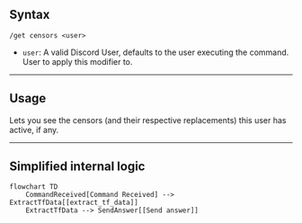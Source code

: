 ## Syntax
`/get censors <user>`

- `user`: A valid Discord User, defaults to the user executing the command. User to
          apply this modifier to.

---

## Usage
Lets you see the censors (and their respective replacements) this user has active, if
any.

---

## Simplified internal logic
```mermaid
flowchart TD
    CommandReceived[Command Received] --> ExtractTfData[[extract_tf_data]]
    ExtractTfData --> SendAnswer[[Send answer]]
```